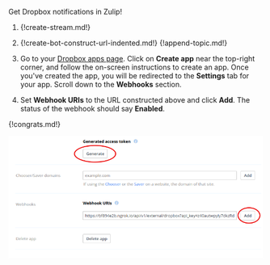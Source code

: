 Get Dropbox notifications in Zulip!

1. {!create-stream.md!}

1. {!create-bot-construct-url-indented.md!}
   {!append-topic.md!}

1. Go to your [Dropbox apps page](https://www.dropbox.com/developers/apps).
   Click on **Create app** near the top-right corner, and follow the on-screen
   instructions to create an app. Once you've created the app, you will be
   redirected to the **Settings** tab for your app. Scroll down to the
   **Webhooks** section.

1. Set **Webhook URIs** to the URL constructed above and click **Add**.
   The status of the webhook should say **Enabled**.

{!congrats.md!}

![](/static/images/integrations/dropbox/001.png)
